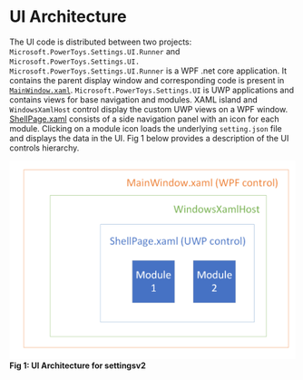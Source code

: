 # UI Architecture

 The UI code is distributed between two projects: `Microsoft.PowerToys.Settings.UI.Runner` and `Microsoft.PowerToys.Settings.UI.` `Microsoft.PowerToys.Settings.UI.Runner` is a WPF .net core application. It contains the parent display window and corresponding code is present in [`MainWindow.xaml`](/src/core/Microsoft.PowerToys.Settings.UI.Runner/MainWindow.xaml). `Microsoft.PowerToys.Settings.UI` is UWP applications and contains views for base navigation and modules. XAML island and `WindowsXamlHost` control display the custom UWP views on a WPF window. [ShellPage.xaml]() consists of a side navigation panel with an icon for each module. Clicking on a module icon loads the underlying `setting.json` file and displays the data in the UI.  Fig 1 below provides a description of the UI controls hierarchy.

 ![Settings UI architecture](/doc/images/SettingsV2/ui_architecture.png)
**Fig 1: UI Architecture for settingsv2**